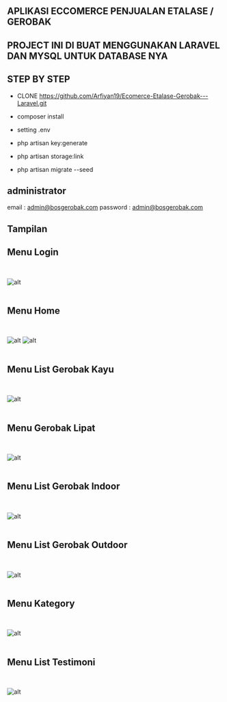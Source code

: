 ## APLIKASI ECCOMERCE PENJUALAN ETALASE / GEROBAK

## PROJECT INI DI BUAT MENGGUNAKAN LARAVEL DAN MYSQL UNTUK DATABASE NYA

## STEP BY STEP

-   CLONE https://github.com/Arfiyan19/Ecomerce-Etalase-Gerobak---Laravel.git

-   composer install
-   setting .env
-   php artisan key:generate
-   php artisan storage:link
-   php artisan migrate --seed

## administrator

email : admin@bosgerobak.com
password : admin@bosgerobak.com

## Tampilan

<h2> Menu Login </h2> <br>

![alt](galeri/menu%20login-11.png) <br><br>

<h2> Menu Home </h2> <br>

![alt](galeri/home%20-1.png)
![alt](galeri/home-22.png) <br><br>

<h2> Menu List Gerobak Kayu </h2> <br>

![alt](galeri/menu%20gerobak%20kayu-3.png) <br><br>

<h2> Menu Gerobak Lipat </h2> <br>

![alt](galeri/menu%20gerobak%20lipat-2.png) <br><br>

<h2> Menu List Gerobak Indoor </h2> <br>

![alt](galeri/menu%20-%20gerobak%20indor-4.png) <br><br>

<h2> Menu List Gerobak Outdoor </h2> <br>

![alt](galeri/menu-gerobak-outdoor-5.png) <br><br>

<h2> Menu Kategory </h2> <br>

![alt](galeri/menu%20ketgory-6.png) <br><br>

<h2> Menu List Testimoni </h2> <br>

![alt](galeri/mnu-testo-7.png) <br><br>

